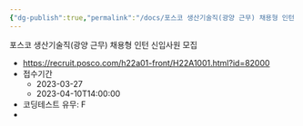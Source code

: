 ```yaml
---
{"dg-publish":true,"permalink":"/docs/포스코 생산기술직(광양 근무) 채용형 인턴 신입사원 모집/","title":"포스코 생산기술직(광양 근무) 채용형 인턴 신입사원 모집"}
---
```


포스코 생산기술직(광양 근무) 채용형 인턴 신입사원 모집

- https://recruit.posco.com/h22a01-front/H22A1001.html?id=82000
- 접수기간
	- 2023-03-27
	- 2023-04-10T14:00:00
- 코딩테스트 유무: F
- 
